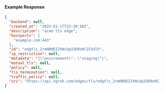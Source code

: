 <!-- Code generated for API Clients. DO NOT EDIT. -->
#### Example Response
```json
{
  "backend": null,
  "created_at": "2025-01-17T23:39:50Z",
  "description": "acme tls edge",
  "hostports": [
    "example.com:443"
  ],
  "id": "edgtls_2rmHB0EZJkNcUp3ZK0o0C1FX4lU",
  "ip_restriction": null,
  "metadata": "{\"environment\": \"staging\"}",
  "mutual_tls": null,
  "policy": null,
  "tls_termination": null,
  "traffic_policy": null,
  "uri": "https://api.ngrok.com/edges/tls/edgtls_2rmHB0EZJkNcUp3ZK0o0C1FX4lU"
}
